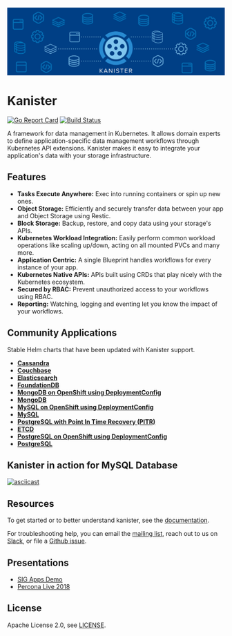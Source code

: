 ![Kanister Logo](./graphic/graphic.png)

# Kanister


[![Go Report Card](https://goreportcard.com/badge/github.com/kanisterio/kanister)](https://goreportcard.com/report/github.com/kanisterio/kanister)
[![Build Status](https://travis-ci.com/kanisterio/kanister.svg?branch=master)](https://travis-ci.com/kanisterio/kanister)


A framework for data management in Kubernetes.  It allows domain experts to
define application-specific data management workflows through Kubernetes API
extensions. Kanister makes it easy to integrate your application's data with
your storage infrastructure.

## Features

- **Tasks Execute Anywhere:** Exec into running containers or spin up new ones.
- **Object Storage:** Efficiently and securely transfer data between your app and
  Object Storage  using Restic.
- **Block Storage:** Backup, restore, and copy data using your storage's APIs.
- **Kubernetes Workload Integration:** Easily perform common workload operations
  like scaling up/down, acting on all mounted PVCs and many more.
- **Application Centric:** A single Blueprint handles workflows for every
  instance of your app.
- **Kubernetes Native APIs:** APIs built using CRDs that play nicely with the
  Kubernetes ecosystem.
- **Secured by RBAC:** Prevent unauthorized access to your workflows using RBAC.
- **Reporting:** Watching, logging and eventing let you know the impact of your
  workflows.

## Community Applications

Stable Helm charts that have been updated with Kanister support.
- **[Cassandra](./examples/stable/cassandra)**
- **[Couchbase](./examples/stable/couchbase)**
- **[Elasticsearch](./examples/stable/elasticsearch)**
- **[FoundationDB](./examples/stable/foundationdb)**
- **[MongoDB on OpenShift using DeploymentConfig](./examples/stable/mongodb-deploymentconfig)**
- **[MongoDB](./examples/stable/mongodb)**
- **[MySQL on OpenShift using DeploymentConfig](./examples/stable/mysql-deploymentconfig)**
- **[MySQL](./examples/stable/mysql)**
- **[PostgreSQL with Point In Time Recovery (PITR)](./examples/stable/postgresql-wale)**
- **[ETCD](./examples/etcd/etcd-in-cluster)**
- **[PostgreSQL on OpenShift using DeploymentConfig](./examples/stable/postgresql-deploymentconfig)**
- **[PostgreSQL](./examples/stable/postgresql)**


## Kanister in action for MySQL Database

[![asciicast](https://asciinema.org/a/303478.svg)](https://asciinema.org/a/303478?speed=1.5)


## Resources

To get started or to better understand kanister, see the
[documentation](https://docs.kanister.io/).

For troubleshooting help, you can email the [mailing
list](https://groups.google.com/forum/#!forum/kanisterio), reach out to us on
[Slack](https://join.slack.com/t/kanisterio/shared_invite/enQtNzg2MDc4NzA0ODY4LTU1NDU2NDZhYjk3YmE5MWNlZWMwYzk1NjNjOGQ3NjAyMjcxMTIyNTE1YzZlMzgwYmIwNWFkNjU0NGFlMzNjNTk), or file a [Github
issue](https://github.com/kanisterio/kanister/issues).

## Presentations

- [SIG Apps Demo](https://youtu.be/uzIp-CjsX1c?t=82)
- [Percona Live 2018](https://www.youtube.com/watch?v=dS0kv0k8D_E)

## License
Apache License 2.0, see [LICENSE](https://github.com/kanisterio/kanister/blob/master/LICENSE).
